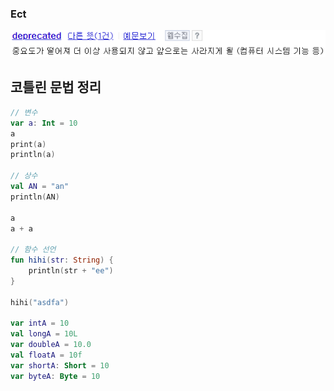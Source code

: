 ### Ect
![](study_memo/res/200110/deprecated_의미.PNG)

## 코틀린 문법 정리

```kotlin
// 변수
var a: Int = 10
a
print(a)
println(a)

// 상수
val AN = "an"
println(AN)

a
a + a

// 함수 선언
fun hihi(str: String) {
    println(str + "ee")
}

hihi("asdfa")

var intA = 10
val longA = 10L
var doubleA = 10.0
val floatA = 10f
var shortA: Short = 10
var byteA: Byte = 10


```

